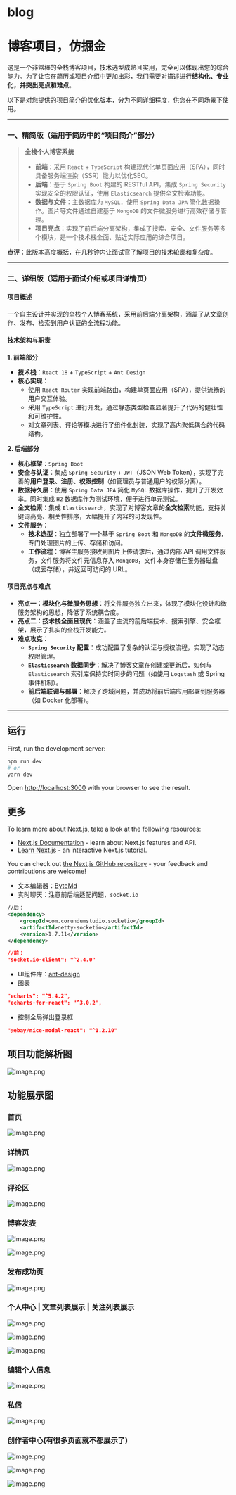 # blog
博客项目，仿掘金
=======
这是一个非常棒的全栈博客项目，技术选型成熟且实用，完全可以体现出您的综合能力。为了让它在简历或项目介绍中更加出彩，我们需要对描述进行**结构化、专业化，并突出亮点和难点**。

以下是对您提供的项目简介的优化版本，分为不同详细程度，供您在不同场景下使用。

---

### **一、精简版（适用于简历中的“项目简介”部分）**

> **全栈个人博客系统**
> 
> *   **前端**：采用 `React` + `TypeScript` 构建现代化单页面应用（SPA），同时具备服务端渲染（SSR）能力以优化SEO。
> *   **后端**：基于 `Spring Boot` 构建的 RESTful API，集成 `Spring Security` 实现安全的权限认证，使用 `Elasticsearch` 提供全文检索功能。
> *   **数据与文件**：主数据库为 `MySQL`，使用 `Spring Data JPA` 简化数据操作。图片等文件通过自建基于 `MongoDB` 的文件微服务进行高效存储与管理。
> *   **项目亮点**：实现了前后端分离架构，集成了搜索、安全、文件服务等多个模块，是一个技术栈全面、贴近实际应用的综合项目。

**点评**：此版本高度概括，在几秒钟内让面试官了解项目的技术轮廓和复杂度。

---

### **二、详细版（适用于面试介绍或项目详情页）**

#### **项目概述**
一个自主设计并实现的全栈个人博客系统，采用前后端分离架构，涵盖了从文章创作、发布、检索到用户认证的全流程功能。

#### **技术架构与职责**

**1. 前端部分**
*   **技术栈**：`React 18` + `TypeScript` + `Ant Design`
*   **核心实现**：
    *   使用 `React Router` 实现前端路由，构建单页面应用（SPA），提供流畅的用户交互体验。
    *   采用 `TypeScript` 进行开发，通过静态类型检查显著提升了代码的健壮性和可维护性。
    *   对文章列表、评论等模块进行了组件化封装，实现了高内聚低耦合的代码结构。

**2. 后端部分**
*   **核心框架**：`Spring Boot`
*   **安全与认证**：集成 `Spring Security` + `JWT`（JSON Web Token），实现了完善的**用户登录、注册、权限控制**（如管理员与普通用户的权限分离）。
*   **数据持久层**：使用 `Spring Data JPA` 简化 `MySQL` 数据库操作，提升了开发效率。同时集成 `H2` 数据库作为测试环境，便于进行单元测试。
*   **全文检索**：集成 `Elasticsearch`，实现了对博客文章的**全文检索**功能，支持关键词高亮、相关性排序，大幅提升了内容的可发现性。
*   **文件服务**：
    *   **技术选型**：独立部署了一个基于 `Spring Boot` 和 `MongoDB` 的**文件微服务**，专门处理图片的上传、存储和访问。
    *   **工作流程**：博客主服务接收到图片上传请求后，通过内部 API 调用文件服务，文件服务将文件元信息存入 `MongoDB`，文件本身存储在服务器磁盘（或云存储），并返回可访问的 URL。

#### **项目亮点与难点**
*   **亮点一：模块化与微服务思想**：将文件服务独立出来，体现了模块化设计和微服务架构的思想，降低了系统耦合度。
*   **亮点二：技术栈全面且现代**：涵盖了主流的前后端技术、搜索引擎、安全框架，展示了扎实的全栈开发能力。
*   **难点攻克**：
    *   **`Spring Security` 配置**：成功配置了复杂的认证与授权流程，实现了动态权限管理。
    *   **`Elasticsearch` 数据同步**：解决了博客文章在创建或更新后，如何与 `Elasticsearch` 索引库保持实时同步的问题（如使用 `Logstash` 或 Spring 事件机制）。
    *   **前后端联调与部署**：解决了跨域问题，并成功将前后端应用部署到服务器（如 Docker 化部署）。

---

## 运行
First, run the development server:

```bash
npm run dev
# or
yarn dev
```
Open [http://localhost:3000](http://localhost:3000) with your browser to see the result.
## 更多

To learn more about Next.js, take a look at the following resources:

- [Next.js Documentation](https://nextjs.org/docs) - learn about Next.js features and API.
- [Learn Next.js](https://nextjs.org/learn) - an interactive Next.js tutorial.

You can check out [the Next.js GitHub repository](https://github.com/vercel/next.js/) - your feedback and contributions are welcome!

- 文本编辑器：[ByteMd](https://bytemd.js.org/)
- 实时聊天：注意前后端适配问题，``socket.io``
```xml
//后：
<dependency>
    <groupId>com.corundumstudio.socketio</groupId>
    <artifactId>netty-socketio</artifactId>
    <version>1.7.11</version>
</dependency>
```
```json
//前：
"socket.io-client": "^2.4.0"
```
- UI组件库：[ant-design](https://ant.design/components)
- 图表 
```json
"echarts": "^5.4.2",
"echarts-for-react": "^3.0.2",
```
- 控制全局弹出登录框
```json
"@ebay/nice-modal-react": "^1.2.10"
```

## 项目功能解析图

![image.png](https://p6-juejin.byteimg.com/tos-cn-i-k3u1fbpfcp/e9392b94b8b944d284be54ef908e8515~tplv-k3u1fbpfcp-jj-mark:0:0:0:0:q75.image#?w=1324&h=1294&s=750056&e=png&b=ffffff)

## 功能展示图
### 首页
![image.png](https://p1-juejin.byteimg.com/tos-cn-i-k3u1fbpfcp/c98387af3ad24fe5a2d927f0fa10fa83~tplv-k3u1fbpfcp-jj-mark:0:0:0:0:q75.image#?w=1920&h=924&s=175079&e=png&b=fcfcfc)
### 详情页
![image.png](https://p1-juejin.byteimg.com/tos-cn-i-k3u1fbpfcp/b44963b109fe422e9f064b074879ec3a~tplv-k3u1fbpfcp-jj-mark:0:0:0:0:q75.image#?w=1920&h=924&s=233613&e=png&b=fcfcfc)
### 评论区
![image.png](https://p6-juejin.byteimg.com/tos-cn-i-k3u1fbpfcp/60aa14fc71f74514be46aae692ab7a07~tplv-k3u1fbpfcp-jj-mark:0:0:0:0:q75.image#?w=1920&h=924&s=132032&e=png&b=fbfbfb)
### 博客发表
![image.png](https://p3-juejin.byteimg.com/tos-cn-i-k3u1fbpfcp/aa1588cf4456473da5eeaee93b7b03f1~tplv-k3u1fbpfcp-jj-mark:0:0:0:0:q75.image#?w=1920&h=924&s=90570&e=png&b=fefefe)

![image.png](https://p6-juejin.byteimg.com/tos-cn-i-k3u1fbpfcp/b43b3db389c445b595c30dc789c79c02~tplv-k3u1fbpfcp-jj-mark:0:0:0:0:q75.image#?w=1920&h=924&s=98282&e=png&b=8b8b8b)
### 发布成功页

![image.png](https://p3-juejin.byteimg.com/tos-cn-i-k3u1fbpfcp/8837276b64134c868f2fed9b33091410~tplv-k3u1fbpfcp-jj-mark:0:0:0:0:q75.image#?w=1920&h=924&s=83827&e=png&b=fbfbfb)

### 个人中心 | 文章列表展示 | 关注列表展示
![image.png](https://p9-juejin.byteimg.com/tos-cn-i-k3u1fbpfcp/9ceb5b0daefb4a1b911d4fb43aebaa7c~tplv-k3u1fbpfcp-jj-mark:0:0:0:0:q75.image#?w=1920&h=924&s=186965&e=png&b=fbfbfb)

![image.png](https://p3-juejin.byteimg.com/tos-cn-i-k3u1fbpfcp/65daf77ed2eb4ca7a27e750b97335aad~tplv-k3u1fbpfcp-jj-mark:0:0:0:0:q75.image#?w=1920&h=924&s=185396&e=png&b=fcfcfc)

![image.png](https://p1-juejin.byteimg.com/tos-cn-i-k3u1fbpfcp/6d02b9db73ce4b52b384cf317463bf35~tplv-k3u1fbpfcp-jj-mark:0:0:0:0:q75.image#?w=1920&h=924&s=204799&e=png&b=fcfcfc)
### 编辑个人信息

![image.png](https://p9-juejin.byteimg.com/tos-cn-i-k3u1fbpfcp/78b1b8e30e9b4d879f68ac355a8065e4~tplv-k3u1fbpfcp-jj-mark:0:0:0:0:q75.image#?w=1920&h=924&s=79247&e=png&b=fcfcfc)
### 私信
![image.png](https://p9-juejin.byteimg.com/tos-cn-i-k3u1fbpfcp/7656352461444f049c6c3b6439eee86c~tplv-k3u1fbpfcp-jj-mark:0:0:0:0:q75.image#?w=1920&h=924&s=166068&e=png&b=fbfbfb)
### 创作者中心(有很多页面就不都展示了)

![image.png](https://p9-juejin.byteimg.com/tos-cn-i-k3u1fbpfcp/9472b751acfa42338b1c3db28180a563~tplv-k3u1fbpfcp-jj-mark:0:0:0:0:q75.image#?w=1920&h=924&s=149981&e=png&b=fbfbfb)

![image.png](https://p6-juejin.byteimg.com/tos-cn-i-k3u1fbpfcp/fc477700bd5b4e49940cb90eadbd3138~tplv-k3u1fbpfcp-jj-mark:0:0:0:0:q75.image#?w=1920&h=924&s=123997&e=png&b=fcfcfc)

![image.png](https://p6-juejin.byteimg.com/tos-cn-i-k3u1fbpfcp/4e63c1fa223d45259297d32934411f65~tplv-k3u1fbpfcp-jj-mark:0:0:0:0:q75.image#?w=1920&h=924&s=125122&e=png&b=fcfcfc)




